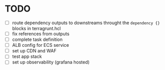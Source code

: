 # TODO

- [ ] route dependency outputs to downstreams throught the `dependency {}` blocks in terragrunt.hcl
- [ ] fix references from outputs
- [ ] complete task definition
- [ ] ALB config for ECS service
- [ ] set up CDN and WAF
- [ ] test app stack
- [ ] set up observability (grafana hosted)